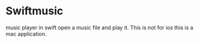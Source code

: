 # Swiftmusic
music player in swift
open a music file and play it. This is not for ios this is a mac application.
